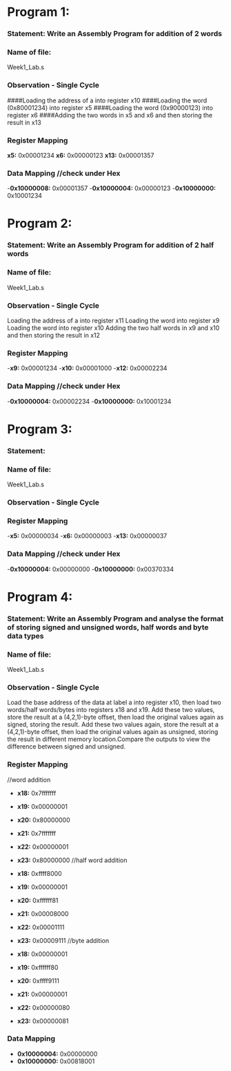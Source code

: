 # Program 1: 
### Statement: Write an Assembly Program for addition of 2 words

### Name of file:
Week1_Lab.s

### Observation - Single Cycle
####Loading the address of a into register x10
####Loading the word (0x80001234) into register x5
####Loading the word (0x90000123) into register x6
####Adding the two words in x5 and x6 and then storing the result in x13

### Register Mapping
**x5:** 0x00001234
**x6:** 0x00000123
**x13:** 0x00001357

### Data Mapping            //check under Hex
-**0x10000008:** 0x00001357
-**0x10000004:** 0x00000123
-**0x10000000:** 0x10001234




# Program 2: 
### Statement: Write an Assembly Program for addition of 2 half words

### Name of file:
Week1_Lab.s

### Observation - Single Cycle
Loading the address of a into register x11
Loading the word into register x9
Loading the word into register x10
Adding the two half words in x9 and x10 and then storing the result in x12

### Register Mapping
-**x9:** 0x00001234
-**x10:** 0x00001000
-**x12:** 0x00002234

### Data Mapping            //check under Hex
-**0x10000004:** 0x00002234
-**0x10000000:** 0x10001234 



# Program 3: 
### Statement: 

### Name of file:
Week1_Lab.s

### Observation - Single Cycle


### Register Mapping
-**x5:** 0x00000034
-**x6:** 0x00000003
-**x13:** 0x00000037

### Data Mapping            //check under Hex
-**0x10000004:** 0x00000000
-**0x10000000:** 0x00370334



# Program 4: 
### Statement: Write an Assembly Program and analyse the format of storing signed and unsigned words, half words and byte data types

### Name of file:
Week1_Lab.s

### Observation - Single Cycle
Load the base address of the data at label a into register x10, then load two words/half words/bytes into registers x18 and x19.
Add these two values, store the result at a (4,2,1)-byte offset, then load the original values again as signed, storing the result.
Add these two values again, store the result at a (4,2,1)-byte offset, then load the original values again as unsigned, storing the result in different memory location.Compare the outputs to view the difference between signed and unsigned.

### Register Mapping
//word addition
- **x18:** 0x7fffffff
- **x19:** 0x00000001
- **x20:** 0x80000000

- **x21:** 0x7fffffff
- **x22:** 0x00000001
- **x23:** 0x80000000
//half word addition
- **x18:** 0xffff8000
- **x19:** 0x00000001
- **x20:** 0xffffff81

- **x21:** 0x00008000
- **x22:** 0x00001111
- **x23:** 0x00009111
//byte addition
- **x18:** 0x00000001
- **x19:** 0xffffff80
- **x20:** 0xffff9111

- **x21:** 0x00000001
- **x22:** 0x00000080
- **x23:** 0x00000081

### Data Mapping
- **0x10000004:** 0x00000000
- **0x10000000:** 0x00818001
